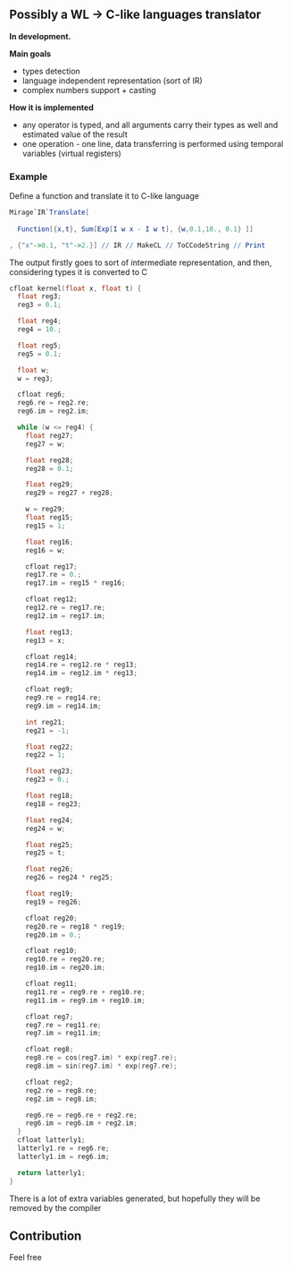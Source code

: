 ## Possibly a WL $\rightarrow$ C-like languages translator

**In development.**

__Main goals__
- types detection
- language independent representation (sort of IR)
- complex numbers support + casting

__How it is implemented__
- any operator is typed, and all arguments carry their types as well and estimated value of the result
- one operation - one line, data transferring is performed using temporal variables (virtual registers)

### Example
Define a function and translate it to C-like language
```mathematica
Mirage`IR`Translate[
    
  Function[{x,t}, Sum[Exp[I w x - I w t], {w,0.1,10., 0.1} ]]

, {"x"->0.1, "t"->2.}] // IR // MakeCL // ToCCodeString // Print
```

The output firstly goes to sort of intermediate representation, and then, considering types it is converted to C

```c
cfloat kernel(float x, float t) {
  float reg3;
  reg3 = 0.1;

  float reg4;
  reg4 = 10.;

  float reg5;
  reg5 = 0.1;

  float w;
  w = reg3;

  cfloat reg6;
  reg6.re = reg2.re;
  reg6.im = reg2.im;

  while (w <= reg4) {
    float reg27;
    reg27 = w;

    float reg28;
    reg28 = 0.1;

    float reg29;
    reg29 = reg27 + reg28;

    w = reg29;
    float reg15;
    reg15 = 1;

    float reg16;
    reg16 = w;

    cfloat reg17;
    reg17.re = 0.;
    reg17.im = reg15 * reg16;

    cfloat reg12;
    reg12.re = reg17.re;
    reg12.im = reg17.im;

    float reg13;
    reg13 = x;

    cfloat reg14;
    reg14.re = reg12.re * reg13;
    reg14.im = reg12.im * reg13;

    cfloat reg9;
    reg9.re = reg14.re;
    reg9.im = reg14.im;

    int reg21;
    reg21 = -1;

    float reg22;
    reg22 = 1;

    float reg23;
    reg23 = 0.;

    float reg18;
    reg18 = reg23;

    float reg24;
    reg24 = w;

    float reg25;
    reg25 = t;

    float reg26;
    reg26 = reg24 * reg25;

    float reg19;
    reg19 = reg26;

    cfloat reg20;
    reg20.re = reg18 * reg19;
    reg20.im = 0.;

    cfloat reg10;
    reg10.re = reg20.re;
    reg10.im = reg20.im;

    cfloat reg11;
    reg11.re = reg9.re + reg10.re;
    reg11.im = reg9.im + reg10.im;

    cfloat reg7;
    reg7.re = reg11.re;
    reg7.im = reg11.im;

    cfloat reg8;
    reg8.re = cos(reg7.im) * exp(reg7.re);
    reg8.im = sin(reg7.im) * exp(reg7.re);

    cfloat reg2;
    reg2.re = reg8.re;
    reg2.im = reg8.im;

    reg6.re = reg6.re + reg2.re;
    reg6.im = reg6.im + reg2.im;
  }
  cfloat latterly1;
  latterly1.re = reg6.re;
  latterly1.im = reg6.im;

  return latterly1;
}
```

There is a lot of extra variables generated, but hopefully they will be removed by the compiler

## Contribution
Feel free
